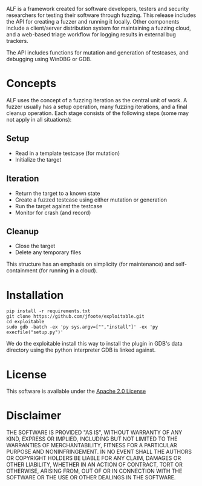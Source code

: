 ALF is a framework created for software developers, testers and security researchers for testing their software through fuzzing.  This release includes the API for creating a fuzzer and running it locally. Other components include a client/server distribution system for maintaining a fuzzing cloud, and a web-based triage workflow for logging results in external bug trackers.

The API includes functions for mutation and generation of testcases, and debugging using WinDBG or GDB.

# Concepts

ALF uses the concept of a fuzzing iteration as the central unit of work.  A fuzzer usually has a setup operation, many fuzzing iterations, and a final cleanup operation.  Each stage consists of the following steps (some may not apply in all situations):

## Setup

* Read in a template testcase (for mutation)
* Initialize the target

## Iteration

* Return the target to a known state
* Create a fuzzed testcase using either mutation or generation
* Run the target against the testcase
* Monitor for crash (and record)

## Cleanup

* Close the target
* Delete any temporary files


This structure has an emphasis on simplicity (for maintenance) and self-containment (for running in a cloud).

# Installation

    pip install -r requirements.txt
    git clone https://github.com/jfoote/exploitable.git
    cd exploitable
    sudo gdb -batch -ex 'py sys.argv=["","install"]' -ex 'py execfile("setup.py")'

We do the exploitable install this way to install the plugin in GDB's data directory using the python interpreter GDB is linked against.

# License

This software is available under the [Apache 2.0 License](http://www.apache.org/licenses/LICENSE-2.0)

# Disclaimer

THE SOFTWARE IS PROVIDED "AS IS", WITHOUT WARRANTY OF ANY KIND, EXPRESS OR IMPLIED, INCLUDING BUT NOT LIMITED TO THE WARRANTIES OF MERCHANTABILITY, FITNESS FOR A PARTICULAR PURPOSE AND NONINFRINGEMENT. IN NO EVENT SHALL THE AUTHORS OR COPYRIGHT HOLDERS BE LIABLE FOR ANY CLAIM, DAMAGES OR OTHER LIABILITY, WHETHER IN AN ACTION OF CONTRACT, TORT OR OTHERWISE, ARISING FROM, OUT OF OR IN CONNECTION WITH THE SOFTWARE OR THE USE OR OTHER DEALINGS IN THE SOFTWARE.
